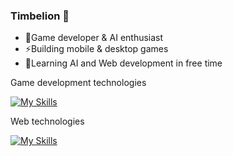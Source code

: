 ### Timbelion 👋
- 🔭Game developer & AI enthusiast
- ⚡Building mobile & desktop games
- 🌱Learning AI and Web development in free time

Game development technologies

[![My Skills](https://skillicons.dev/icons?i=unity,cs,cpp,blender,ps,pr)](https://skillicons.dev)

Web technologies

[![My Skills](https://skillicons.dev/icons?i=py,django,heroku,sqlite,html,css,figma)](https://skillicons.dev)


<!--
**Timbelion/Timbelion** is a ✨ _special_ ✨ repository because its `README.md` (this file) appears on your GitHub profile.

Here are some ideas to get you started:

- 🔭 I’m currently working on ...
- 🌱 I’m currently learning ...
- 👯 I’m looking to collaborate on ...
- 🤔 I’m looking for help with ...
- 💬 Ask me about ...
- 📫 How to reach me: ...
- 😄 Pronouns: ...
- ⚡ Fun fact: ...
-->
